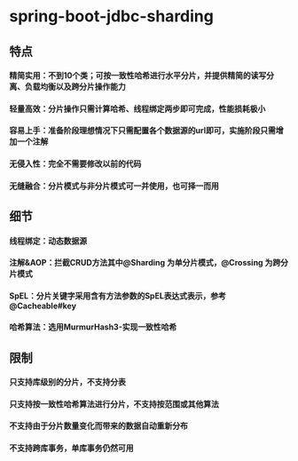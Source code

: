 # spring-boot-jdbc-sharding
## 特点
#### 精简实用：不到10个类；可按一致性哈希进行水平分片，并提供精简的读写分离、负载均衡以及跨分片操作能力
#### 轻量高效：分片操作只需计算哈希、线程绑定两步即可完成，性能损耗极小
#### 容易上手：准备阶段理想情况下只需配置各个数据源的url即可，实施阶段只需增加一个注解
#### 无侵入性：完全不需要修改以前的代码
#### 无缝融合：分片模式与非分片模式可一并使用，也可择一而用
## 细节
#### 线程绑定：动态数据源
#### 注解&AOP：拦截CRUD方法其中@Sharding 为单分片模式，@Crossing 为跨分片模式
#### SpEL：分片关键字采用含有方法参数的SpEL表达式表示，参考 @Cacheable#key
#### 哈希算法：选用MurmurHash3-实现一致性哈希
## 限制
#### 只支持库级别的分片，不支持分表
#### 只支持按一致性哈希算法进行分片，不支持按范围或其他算法
#### 不支持由于分片数量变化而带来的数据自动重新分布
#### 不支持跨库事务，单库事务仍然可用
